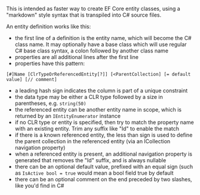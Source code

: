 This is intended as faster way to create EF Core entity classes, using a "markdown" style syntax that is transpiled into C# source files.

An entity definition works like this:
- the first line of a definition is the entity name, which will become the C# class name. It may optionally have a base class which will use regular C# base class syntax, a colon followed by another class name
- properties are all additional lines after the first line
- properties have this pattern:
```
[#]Name [ClrTypeOrReferencedEntity[?]] [<ParentCollection] [= default value] [// comment]
```
- a leading hash sign indicates the column is part of a unique constraint
- the data type may be either a CLR type followed by a size in parentheses, e.g. `string(50)`
- the referenced entity can be another entity name in scope, which is returned by an `IEntityEnumerator` instance
- if no CLR type or entity is specified, then try to match the property name with an existing entity. Trim any suffix like "Id" to enable the match
- if there is a known referenced entity, the less than sign is used to define the parent collection in the referenced entity (via an ICollection<T> navigation property)
- when a referenced entity is present, an additional navigation property is generated that removes the "Id" suffix, and is always nullable
- there can be an optional default value, prefixed with an equal sign (such as `IsActive bool = true` would mean a bool field true by default
- there can be an optional comment on the end preceded by two slashes, like you'd find in C#
  
